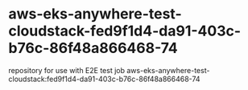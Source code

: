 # aws-eks-anywhere-test-cloudstack-fed9f1d4-da91-403c-b76c-86f48a866468-74
repository for use with E2E test job aws-eks-anywhere-test-cloudstack:fed9f1d4-da91-403c-b76c-86f48a866468-74
